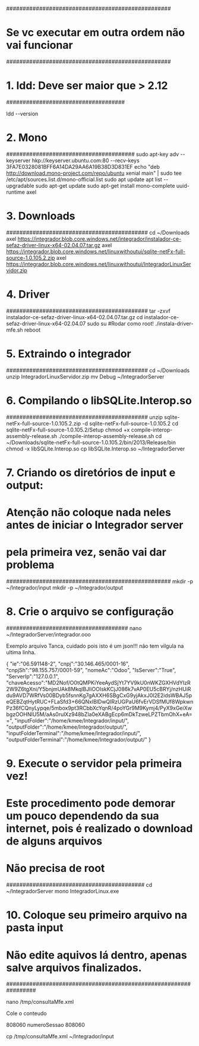##################################################
# Se vc executar em outra ordem não vai funcionar
##################################################


# 1. ldd: Deve ser maior que > 2.12
####################################

ldd --version


# 2. Mono
#######################################
sudo apt-key adv --keyserver hkp://keyserver.ubuntu.com:80 --recv-keys 3FA7E0328081BFF6A14DA29AA6A19B38D3D831EF
echo "deb http://download.mono-project.com/repo/ubuntu xenial main" | sudo tee /etc/apt/sources.list.d/mono-official.list
sudo apt update
apt list --upgradable
sudo apt-get update
sudo apt-get install mono-complete uuid-runtime axel

# 3. Downloads
###########################################
cd ~/Downloads
axel https://integrador.blob.core.windows.net/integrador/instalador-ce-sefaz-driver-linux-x64-02.04.07.tar.gz
axel https://integrador.blob.core.windows.net/linuxwithoutui/sqlite-netFx-full-source-1.0.105.2.zip
axel https://integrador.blob.core.windows.net/linuxwithoutui/IntegradorLinuxServidor.zip


# 4. Driver
###########################################
tar -zxvf instalador-ce-sefaz-driver-linux-x64-02.04.07.tar.gz
cd instalador-ce-sefaz-driver-linux-x64-02.04.07
sudo su
#Rodar como root!
./instala-driver-mfe.sh
reboot

# 5. Extraindo o integrador
###########################################
cd ~/Downloads
unzip IntegradorLinuxServidor.zip
mv Debug ~/IntegradorServer

# 6. Compilando o libSQLite.Interop.so
###########################################
unzip sqlite-netFx-full-source-1.0.105.2.zip -d sqlite-netFx-full-source-1.0.105.2
cd sqlite-netFx-full-source-1.0.105.2/Setup
chmod +x compile-interop-assembly-release.sh
./compile-interop-assembly-release.sh
cd ~/Downloads/sqlite-netFx-full-source-1.0.105.2/bin/2013/Release/bin
chmod -x libSQLite.Interop.so
cp libSQLite.Interop.so ~/IntegradorServer

# 7. Criando os diretórios de input e output:
# Atenção não coloque nada neles antes de iniciar o Integrador server
# pela primeira vez, senão vai dar problema
##################################################
mkdir -p ~/Integrador/input
mkdir -p ~/Integrador/output

# 8. Crie o arquivo se configuração
#####################################
nano ~/IntegradorServer/integrador.ooo

Exemplo arquivo Tanca, cuidado pois isto é um json!!! não tem vilgula na ultima linha.

{
   "ie":"06.591148-2",
   "cnpj":"30.146.465/0001-16",
   "cnpjSh":"98.155.757/0001-59",
   "nomeAc":"Odoo",
   "IsServer":"True",
   "ServerIp":"127.0.0.1",
   "chaveAcesso":"MD2Nof/O0tQMPKiYeeAydSjYt7YV9kU0nWKZGXHVdYIzR2W9Z6tgXni/Y5bnjmUAk8MkqlBJIiOOIskKCjJ086k7vAP0EU5cBRYj/nzHUiRdu9AVD7WRfVs00BDyb5fsnnKg7gAXXH6SBgCxG9yjAkxJ0l2E2idsWBAJ5peQEBZqtHytRUC+FLaSfd3+66QNxIBlDwQIRzUGPaU6fvErVDSfMUf8WpkwnPz36fCQnyLypqe/5mbox9pt3RCbbXcYqnR/4poYGr9M9Kymj4/PyX9xGeiXwbgzOOHNIU5M/aAs0rulXz948bZla0eXABgEcp6mDkTzweLPZTbmOhX+eA==",
   "inputFolder":"/home/kmee/Integrador/input/",
   "outputFolder":"/home/kmee/Integrador/output/",
   "inputFolderTerminal":"/home/kmee/Integrador/input/",
   "outputFolderTerminal":"/home/kmee/Integrador/output/"
}

# 9. Execute o servidor pela primeira vez!
# Este procedimento pode demorar um pouco dependendo da sua internet, pois é realizado o download de alguns arquivos
# Não precisa de root
##########################################
cd ~/IntegradorServer
mono IntegradorLinux.exe

# 10. Coloque seu primeiro arquivo na pasta input
# Não edite aquivos lá dentro, apenas salve arquivos finalizados.
#################################################################

nano /tmp/consultaMfe.xml

Cole o conteudo

<?xml version="1.0" encoding="utf-8"?>
<Integrador>
    <Identificador>
        <Valor>808060</Valor>
    </Identificador>
    <Componente Nome="MF-e">
        <Metodo Nome="ConsultarMFe">
            <Parametros>
                <Parametro>
                    <Nome>numeroSessao</Nome>
                    <Valor>808060</Valor>
                </Parametro>
            </Parametros>
        </Metodo>
    </Componente>
</Integrador>

cp /tmp/consultaMfe.xml ~/Integrador/input